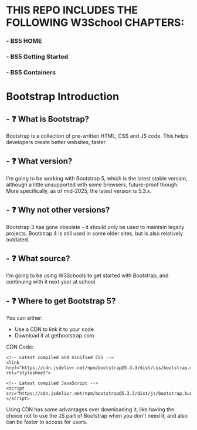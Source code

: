# THIS REPO INCLUDES THE FOLLOWING W3School CHAPTERS:
### - BS5 HOME
### - BS5 Getting Started
### - BS5 Containers

#  Bootstrap Introduction

## - ❓ What is Bootstrap?
Bootstrap is a collection of pre-written HTML, CSS and JS code. This helps developers create better websites, faster.

## - ❓ What version?
I'm going to be working with Bootstrap 5, which is the latest stable version, although a little unsupported with some browsers, future-proof though. More specifically, as of mid-2025, the latest version is 5.3.x.

## - ❓ Why not other versions?
Bootstrap 3 has gone obsolete - it should only be used to maintain legacy projects.
Bootstrap 4 is still used in some older sites, but is also relatively outdated.

## - ❓ What source?
I'm going to be using W3Schools to get started with Bootstrap, and continuing with it next year at school.

## - ❓ Where to get Bootstrap 5?
You can either:
- Use a CDN to link it to your code
- Download it at getbootstrap.com

CDN Code:
```
<!-- Latest compiled and minified CSS -->
<link href="https://cdn.jsdelivr.net/npm/bootstrap@5.3.3/dist/css/bootstrap.min.css" rel="stylesheet">

<!-- Latest compiled JavaScript -->
<script src="https://cdn.jsdelivr.net/npm/bootstrap@5.3.3/dist/js/bootstrap.bundle.min.js"></script>
```
Using CDN has some advantages over downloading it, like having the choice not to use the JS part of Bootstrap when you don't need it, and also can be faster to access for users.
